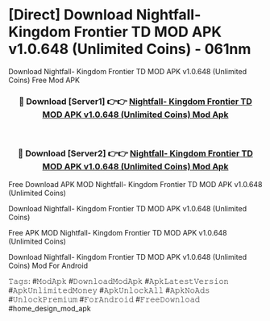 # [Direct] Download Nightfall- Kingdom Frontier TD MOD APK v1.0.648 (Unlimited Coins) - 061nm
Download Nightfall- Kingdom Frontier TD MOD APK v1.0.648 (Unlimited Coins) Free Mod APK

<div align="center">
<h3>🔴 Download [Server1] 👉👉 <a href="https://apk-comot.site?title=Nightfall-_Kingdom_Frontier_TD_MOD_APK_v1.0.648_(Unlimited_Coins)">Nightfall- Kingdom Frontier TD MOD APK v1.0.648 (Unlimited Coins) Mod Apk</a></h3><br>

<h3>🔴 Download [Server2] 👉👉 <a href="https://apk-comot.site?title=Nightfall-_Kingdom_Frontier_TD_MOD_APK_v1.0.648_(Unlimited_Coins)">Nightfall- Kingdom Frontier TD MOD APK v1.0.648 (Unlimited Coins) Mod Apk</a></h3>
</div>


Free Download APK MOD Nightfall- Kingdom Frontier TD MOD APK v1.0.648 (Unlimited Coins)

Download Nightfall- Kingdom Frontier TD MOD APK v1.0.648 (Unlimited Coins) 

Free APK MOD Nightfall- Kingdom Frontier TD MOD APK v1.0.648 (Unlimited Coins) 

Download Nightfall- Kingdom Frontier TD MOD APK v1.0.648 (Unlimited Coins) Mod For Android

𝚃𝚊𝚐𝚜: #𝙼𝚘𝚍𝙰𝚙𝚔 #𝙳𝚘𝚠𝚗𝚕𝚘𝚊𝚍𝙼𝚘𝚍𝙰𝚙𝚔 #𝙰𝚙𝚔𝙻𝚊𝚝𝚎𝚜𝚝𝚅𝚎𝚛𝚜𝚒𝚘𝚗 #𝙰𝚙𝚔𝚄𝚗𝚕𝚒𝚖𝚒𝚝𝚎𝚍𝙼𝚘𝚗𝚎𝚢 #𝙰𝚙𝚔𝚄𝚗𝚕𝚘𝚌𝚔𝙰𝚕𝚕 #𝙰𝚙𝚔𝙽𝚘𝙰𝚍𝚜 #𝚄𝚗𝚕𝚘𝚌𝚔𝙿𝚛𝚎𝚖𝚒𝚞𝚖 #𝙵𝚘𝚛𝙰𝚗𝚍𝚛𝚘𝚒𝚍 #𝙵𝚛𝚎𝚎𝙳𝚘𝚠𝚗𝚕𝚘𝚊𝚍 #home_design_mod_apk